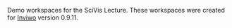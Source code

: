 Demo workspaces for the SciVis Lecture.  These workspaces were created for [Inviwo](https://inviwo.org/) version 0.9.11.